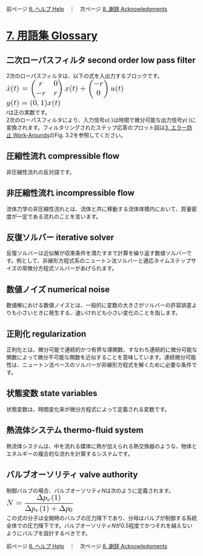 前ページ [6. ヘルプ Help](./6_Help.md)　｜　次ページ [8. 謝辞 Acknowledgments](./8_Acknowledgments.md)  
  
# [7. 用語集 Glossary](http://simulationresearch.lbl.gov/modelica/userGuide/glossary.html)  
## 二次ローパスフィルタ second order low pass filter  
2次のローパスフィルタは、以下の式を入出力するブロックです。  
![fig.7.1](./fig/7_1.png "fig.7.1")<!-- \begin{equation}\dot{x}(t)=\begin{pmatrix}r&0\\-r&r\\\end{pmatrix}x(t)+\begin{pmatrix}-r\\0\\\end{pmatrix}u(t)\end{equation} -->  
![fig.7.2](./fig/7_2.png "fig.7.2")<!-- \begin{equation}y(t)=(0,1)x(t)\end{equation} -->  
*r*は正の実数です。  
2次のローパスフィルタにより、入力信号*u*(⋅)は時間で微分可能な出力信号*y*(⋅)に変換されます。フィルタリングされたステップ応答のプロット図は[3. エラー防止 Work-Arounds](http://simulationresearch.lbl.gov/modelica/userGuide/workArounds.html)のFig. 3.2を参照してください。  
## 圧縮性流れ compressible flow  
非圧縮性流れの反対語です。  
## 非圧縮性流れ incompressible flow  
流体力学の非圧縮性流れとは、流体と共に移動する流体体積内において、質量密度が一定である流れのことを言います。  
## 反復ソルバー iterative solver  
反復ソルバーは近似解が収束条件を満たすまで計算を繰り返す数値ソルバーです。例として、非線形方程式系のニュートン法ソルバーと適応タイムステップサイズの常微分方程式ソルバーがあげられます。  
## 数値ノイズ numerical noise  
数値解における数値ノイズとは、一般的に変数の大きさがソルバーの許容誤差よりも小さいときに発生する、速いけれども小さい変化のことを指します。  
## 正則化 regularization  
正則化とは、微分可能で連続的かつ有界な導関数、すなわち連続的に微分可能な関数によって微分不可能な関数を近似することを意味しています。連続微分可能性は、ニュートン法ベースのソルバーが非線形方程式を解くために必要な条件です。  
## 状態変数 state variables  
状態変数は、時間変化率が微分方程式によって定義される変数です。  
## 熱流体システム thermo-fluid system  
熱流体システムは、中を流れる媒体に熱が加えられる熱交換器のような、物体とエネルギーの複合的な流れを計算するシステムです。  
## バルブオーソリティ valve authority  
制御バルブの場合、バルブオーソリティ*N*は次のように定義されます。  
![fig.7.3](./fig/7_3.png "fig.7.3")<!-- \begin{equation}N=\frac{\Delta p_{v}(1)}{\Delta p_{v}(1)+\Delta p_0}\end{equation}) -->  
この式の分子は全開時のバルブの圧力降下であり、分母はバルブが制御する系統全体での圧力降下です。バルブオーソリティ*N*が0.5程度でかつそれを越えないようにバルブを設計するべきです。
  
前ページ [6. ヘルプ Help](./6_Help.md)　｜　次ページ [8. 謝辞 Acknowledgments](./8_Acknowledgments.md)